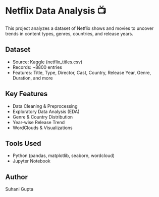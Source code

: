 # Netflix Data Analysis 📺

This project analyzes a dataset of Netflix shows and movies to uncover trends in content types, genres, countries, and release years.

## Dataset
- Source: Kaggle (netflix_titles.csv)
- Records: ~8800 entries
- Features: Title, Type, Director, Cast, Country, Release Year, Genre, Duration, and more

## Key Features
- Data Cleaning & Preprocessing
- Exploratory Data Analysis (EDA)
- Genre & Country Distribution
- Year-wise Release Trend
- WordClouds & Visualizations

## Tools Used
- Python (pandas, matplotlib, seaborn, wordcloud)
- Jupyter Notebook

## Author
Suhani Gupta 
